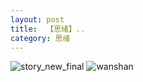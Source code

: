 ```yaml
---
layout: post
title:  【思绪】..
category: 思绪
---
```

![story_new_final](http://r74vtd8b0.hd-bkt.clouddn.com/img/story_new_final.png)
![wanshan](http://r74vtd8b0.hd-bkt.clouddn.com/img/wanshan.png)















